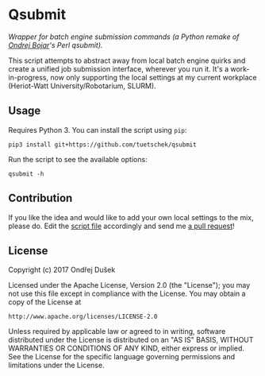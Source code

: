 Qsubmit
=======

_Wrapper for batch engine submission commands (a Python remake of 
[Ondrej Bojar](https://ufal.mff.cuni.cz/ondrej-bojar)'s Perl qsubmit)._

This script attempts to abstract away from local batch engine quirks 
and create a unified job submission interface, wherever you run it.
It's a work-in-progress, now only supporting the local settings at
my current workplace (Heriot-Watt University/Robotarium, SLURM).

Usage
-----

Requires Python 3. You can install the script using `pip`:
```
pip3 install git+https://github.com/tuetschek/qsubmit
```

Run the script to see the available options:
```
qsubmit -h
```


Contribution
------------

If you like the idea and would like to add your own local settings to
the mix, please do. Edit the [script file](bin/qsubmit) accordingly
and send me [a pull request](https://github.com/tuetschek/qsubmit/pulls)!

License
-------

Copyright (c) 2017 Ondřej Dušek

Licensed under the Apache License, Version 2.0 (the "License");
you may not use this file except in compliance with the License.
You may obtain a copy of the License at

    http://www.apache.org/licenses/LICENSE-2.0

Unless required by applicable law or agreed to in writing, software
distributed under the License is distributed on an "AS IS" BASIS,
WITHOUT WARRANTIES OR CONDITIONS OF ANY KIND, either express or implied.
See the License for the specific language governing permissions and
limitations under the License.
